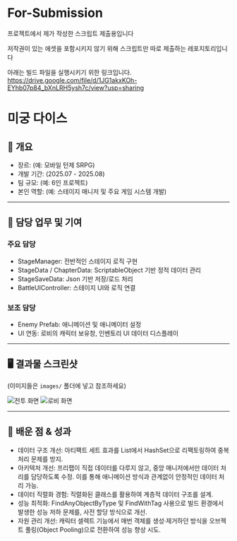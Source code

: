 # For-Submission
프로젝트에서 제가 작성한 스크립트 제출용입니다

저작권이 있는 에셋을 포함시키지 않기 위해 스크립트만 따로 제출하는 레포지토리입니다

아래는 빌드 파일을 실행시키기 위한 링크입니다.
https://drive.google.com/file/d/1JG1akxKOh-EYhb07p84_bXnLRH5ysh7c/view?usp=sharing

# 미궁 다이스

## 📌 개요
- 장르: (예: 모바일 턴제 SRPG)
- 개발 기간: (2025.07 - 2025.08)
- 팀 규모: (예: 6인 프로젝트)
- 본인 역할: (예: 스테이지 매니저 및 주요 게임 시스템 개발)

---

## 🔧 담당 업무 및 기여
### 주요 담당
- StageManager: 전반적인 스테이지 로직 구현
- StageData / ChapterData: ScriptableObject 기반 정적 데이터 관리
- StageSaveData: Json 기반 저장/로드 처리
- BattleUIController: 스테이지 UI와 로직 연결

### 보조 담당
- Enemy Prefab: 애니메이션 및 애니메이터 설정
- UI 연동: 로비의 캐릭터 보유창, 인벤토리 UI 데이터 디스플레이

---

## 🖥️ 결과물 스크린샷
(이미지들은 `images/` 폴더에 넣고 참조하세요)

![전투 화면](images/battle.png)
![로비 화면](images/lobby.png)

---
## 🚀 배운 점 & 성과

- 데이터 구조 개선: 아티팩트 세트 효과를 List에서 HashSet으로 리팩토링하여 중복 처리 문제를 방지.
- 아키텍처 개선: 프리팹이 직접 데이터를 다루지 않고, 중앙 매니저에서만 데이터 처리를 담당하도록 수정. 이를 통해 애니메이션 방식과 관계없이 안정적인 데이터 처리 가능.
- 데이터 직렬화 경험: 직렬화된 클래스를 활용하여 계층적 데이터 구조를 설계.
- 성능 최적화: FindAnyObjectByType 및 FindWithTag 사용으로 빌드 환경에서 발생한 성능 저하 문제를, 사전 할당 방식으로 개선.
- 자원 관리 개선: 캐릭터 셀렉트 기능에서 매번 객체를 생성·제거하던 방식을 오브젝트 풀링(Object Pooling)으로 전환하여 성능 향상 시도.



